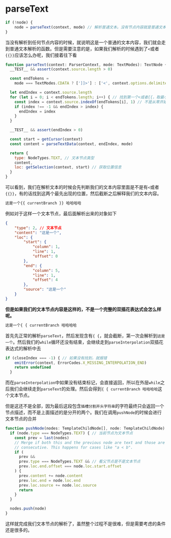 # parseText

```js
if (!node) {
	node = parseText(context, mode) // 解析普通文本。没有节点内容就是普通文本
}
```

当没有解析到任何节点内容的时候，就说明这是一个普通的文本内容，我们就会走到普通文本解析的函数。但是需要注意的是，如果我们解析的时候遇到了`<`或者`{{}}`应该怎么办呢，我们接着往下看

```js
function parseText(context: ParserContext, mode: TextModes): TextNode {
  __TEST__ && assert(context.source.length > 0)

  const endTokens =
    mode === TextModes.CDATA ? [']]>'] : ['<', context.options.delimiters[0]]

  let endIndex = context.source.length
  for (let i = 0; i < endTokens.length; i++) { // 找到第一个<或者{{，取最小值。这段算法可以学习下，不知道哪个最前面就都遍历
    const index = context.source.indexOf(endTokens[i], 1) // 不是从零开始噢，不然后面 `这是一个{{哈哈哈哈`这种会死循环
    if (index !== -1 && endIndex > index) {
      endIndex = index
    }
  }

  __TEST__ && assert(endIndex > 0)

  const start = getCursor(context)
  const content = parseTextData(context, endIndex, mode)

  return {
    type: NodeTypes.TEXT, // 文本节点类型
    content,
    loc: getSelection(context, start) // 获取位置信息
  }
}
```

可以看到，我们在解析文本的时候会先判断我们的文本内容里面是不是有`<`或者`{{}}`，有的话找到这两个最先出现的位置，然后截断之后解释我们的文本内容。

```html
这是一个{{ currentBranch }} 哈哈哈哈
```

例如对于这样一个文本节点，最后面解析出来的对象如下

```json
{
    "type": 2, // 文本节点
    "content": "这是一个",
    "loc": {
        "start": {
            "column": 1,
            "line": 1,
            "offset": 0
        },
        "end": {
            "column": 5,
            "line": 1,
            "offset": 4
        },
        "source": "这是一个"
    }
}
```

**但是如果我们的文本节点内容是这样的，不是一个完整的双插花表达式会怎么样呢。**

```html
这是一个{ { currentBranch 哈哈哈哈
```

首先先正常的解析`parseText`，然后发现含有`{ {`，就会截断，第一次会解析到`这是一个`。然后我们的`while`循环还没有结束，会继续走到`parseInterpolation`双插花表达式的解析中去

```js
if (closeIndex === -1) { // 如果没有找到，就报错
    emitError(context, ErrorCodes.X_MISSING_INTERPOLATION_END)
    return undefined
  }
```

而在`parseInterpolation`中如果没有结束标记，会直接返回，所以在外层`while`之后我们会继续走到`parseText`的处理。然后会得到`{ { currentBranch 哈哈哈哈`这个文本节点。

但是这还不是全部，因为最后这段包含`插槽分割开头字符串`的字符最终只会返回一个节点描述，而不是上面描述的是分开的两个。我们在调用`pushNode`的时候会进行文本节点的合并

```typescript
function pushNode(nodes: TemplateChildNode[], node: TemplateChildNode): void {
  if (node.type === NodeTypes.TEXT) { // 当前节点为文本节点
    const prev = last(nodes)
    // Merge if both this and the previous node are text and those are
    // consecutive. This happens for cases like "a < b".
    if (
      prev &&
      prev.type === NodeTypes.TEXT && // 看父节点是不是文本节点
      prev.loc.end.offset === node.loc.start.offset
    ) {
      prev.content += node.content
      prev.loc.end = node.loc.end
      prev.loc.source += node.loc.source
      return
    }
  }

  nodes.push(node)
}
```

这样就完成我们文本节点的解析了，虽然整个过程不是很难，但是需要考虑的条件还是很多的。